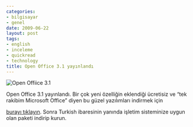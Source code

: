 ```yaml
---
categories:
- bilgisayar
- genel
date: 2009-06-22
layout: post
tags:
- english
- inceleme
- quickread
- technology
title: Open Office 3.1 yayınlandı
---
```


![](/images/ooo31.jpg "Open Offiice 3.1")  
  
Open Office 3.1 yayınlandı. Bir çok yeni özelliğin eklendiği ücretisiz ve “tek rakibim Microsoft Office” diyen bu güzel yazılımları indirmek için  
  
[burayı tıklayın](http://download.openoffice.org/other.html#tr). Sonra Turkish ibaresinin yanında işletim sisteminize uygun olan paketi indirip kurun.
